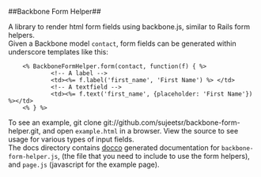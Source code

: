 ##Backbone Form Helper##

A library to render html form fields using backbone.js, similar to Rails form helpers.  
Given a Backbone model `contact`, form fields can be generated within underscore templates like this:  

        <% BackboneFormHelper.form(contact, function(f) { %>
                <!-- A label -->
                <td><%= f.label('first_name', 'First Name') %> </td>
                <!-- A textfield -->
                <td><%= f.text('first_name', {placeholder: 'First Name'}) %></td>
        <% } %>

To see an example, git clone git://github.com/sujeetsr/backbone-form-helper.git, and open `example.html` in a browser. View the source to see usage for various types of input fields.  
The docs directory contains [docco](http://jashkenas.github.com/docco/) generated documentation for `backbone-form-helper.js`, (the file that you need to include to use the form helpers), and `page.js` (javascript for the example page).

